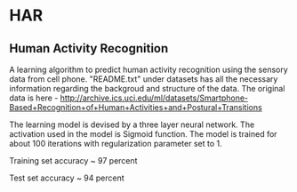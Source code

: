 # HAR
## Human Activity Recognition

A learning algorithm to predict human activity recognition using the sensory data from cell phone. 
"README.txt" under datasets has all the necessary information regarding the backgroud and structure of the data. The original data is here  - http://archive.ics.uci.edu/ml/datasets/Smartphone-Based+Recognition+of+Human+Activities+and+Postural+Transitions

The learning model is devised by a three layer neural network. The activation used in the model is Sigmoid function.
The model is trained for about 100 iterations with regularization parameter set to 1.

Training set accuracy ~ 97 percent

Test set accuracy ~ 94 percent



